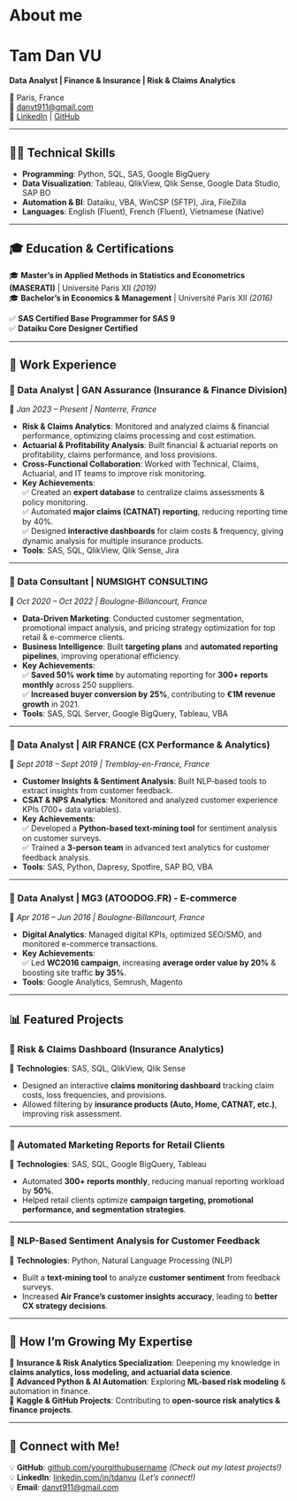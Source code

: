 # About me


# **Tam Dan VU**  
**Data Analyst | Finance & Insurance | Risk & Claims Analytics**  

📍 Paris, France  
📧 danvt911@gmail.com  
🔗 [LinkedIn](https://www.linkedin.com/in/tdanvu/) | [GitHub](https://github.com/ddanvux/danvu.github.io)  

---

## **👨‍💻 Technical Skills**  
- **Programming**: Python, SQL, SAS, Google BigQuery  
- **Data Visualization**: Tableau, QlikView, Qlik Sense, Google Data Studio, SAP BO  
- **Automation & BI**: Dataiku, VBA, WinCSP (SFTP), Jira, FileZilla  
- **Languages**: English (Fluent), French (Fluent), Vietnamese (Native)  

---

## **🎓 Education & Certifications**  
🎓 **Master’s in Applied Methods in Statistics and Econometrics (MASERATI)** | Université Paris XII _(2019)_  
🎓 **Bachelor’s in Economics & Management** | Université Paris XII _(2016)_  

✅ **SAS Certified Base Programmer for SAS 9**  
✅ **Dataiku Core Designer Certified**  

---

## **💼 Work Experience**  

### **🔹 Data Analyst | GAN Assurance (Insurance & Finance Division)**  
📅 *Jan 2023 – Present | Nanterre, France*  
- **Risk & Claims Analytics**: Monitored and analyzed claims & financial performance, optimizing claims processing and cost estimation.  
- **Actuarial & Profitability Analysis**: Built financial & actuarial reports on profitability, claims performance, and loss provisions.  
- **Cross-Functional Collaboration**: Worked with Technical, Claims, Actuarial, and IT teams to improve risk monitoring.  
- **Key Achievements**:  
  ✅ Created an **expert database** to centralize claims assessments & policy monitoring.  
  ✅ Automated **major claims (CATNAT) reporting**, reducing reporting time by 40%.  
  ✅ Designed **interactive dashboards** for claim costs & frequency, giving dynamic analysis for multiple insurance products.  
- **Tools**: SAS, SQL, QlikView, Qlik Sense, Jira  

---

### **🔹 Data Consultant | NUMSIGHT CONSULTING**  
📅 *Oct 2020 – Oct 2022 | Boulogne-Billancourt, France*  
- **Data-Driven Marketing**: Conducted customer segmentation, promotional impact analysis, and pricing strategy optimization for top retail & e-commerce clients.  
- **Business Intelligence**: Built **targeting plans** and **automated reporting pipelines**, improving operational efficiency.  
- **Key Achievements**:  
  ✅ **Saved 50% work time** by automating reporting for **300+ reports monthly** across 250 suppliers.  
  ✅ **Increased buyer conversion by 25%**, contributing to **€1M revenue growth** in 2021.  
- **Tools**: SAS, SQL Server, Google BigQuery, Tableau, VBA  

---

### **🔹 Data Analyst | AIR FRANCE (CX Performance & Analytics)**  
📅 *Sept 2018 – Sept 2019 | Tremblay-en-France, France*  
- **Customer Insights & Sentiment Analysis**: Built NLP-based tools to extract insights from customer feedback.  
- **CSAT & NPS Analytics**: Monitored and analyzed customer experience KPIs (700+ data variables).  
- **Key Achievements**:  
  ✅ Developed a **Python-based text-mining tool** for sentiment analysis on customer surveys.  
  ✅ Trained a **3-person team** in advanced text analytics for customer feedback analysis.  
- **Tools**: SAS, Python, Dapresy, Spotfire, SAP BO, VBA  

---

### **🔹 Data Analyst | MG3 (ATOODOG.FR) - E-commerce**  
📅 *Apr 2016 – Jun 2016 | Boulogne-Billancourt, France*  
- **Digital Analytics**: Managed digital KPIs, optimized SEO/SMO, and monitored e-commerce transactions.  
- **Key Achievements**:  
  ✅ Led **WC2016 campaign**, increasing **average order value by 20%** & boosting site traffic **by 35%**.  
- **Tools**: Google Analytics, Semrush, Magento  

---

## **📊 Featured Projects**  

### **📌 Risk & Claims Dashboard (Insurance Analytics)**  
📌 **Technologies**: SAS, SQL, QlikView, Qlik Sense  
- Designed an interactive **claims monitoring dashboard** tracking claim costs, loss frequencies, and provisions.  
- Allowed filtering by **insurance products (Auto, Home, CATNAT, etc.)**, improving risk assessment.  

---

### **📌 Automated Marketing Reports for Retail Clients**  
📌 **Technologies**: SAS, SQL, Google BigQuery, Tableau  
- Automated **300+ reports monthly**, reducing manual reporting workload by **50%**.  
- Helped retail clients optimize **campaign targeting, promotional performance, and segmentation strategies**.  

---

### **📌 NLP-Based Sentiment Analysis for Customer Feedback**  
📌 **Technologies**: Python, Natural Language Processing (NLP)  
- Built a **text-mining tool** to analyze **customer sentiment** from feedback surveys.  
- Increased **Air France’s customer insights accuracy**, leading to **better CX strategy decisions**.  

---

## **🚀 How I’m Growing My Expertise**  

📌 **Insurance & Risk Analytics Specialization**: Deepening my knowledge in **claims analytics, loss modeling, and actuarial data science**.  
📌 **Advanced Python & AI Automation**: Exploring **ML-based risk modeling** & automation in finance.  
📌 **Kaggle & GitHub Projects**: Contributing to **open-source risk analytics & finance projects**.  

---

## **📣 Connect with Me!**  

💡 **GitHub**: [github.com/yourgithubusername](https://github.com/ddanvux/danvu.github.io) _(Check out my latest projects!)_  
💡 **LinkedIn**: [linkedin.com/in/tdanvu](https://www.linkedin.com/in/tdanvu/) _(Let’s connect!)_  
💡 **Email**: danvt911@gmail.com  
